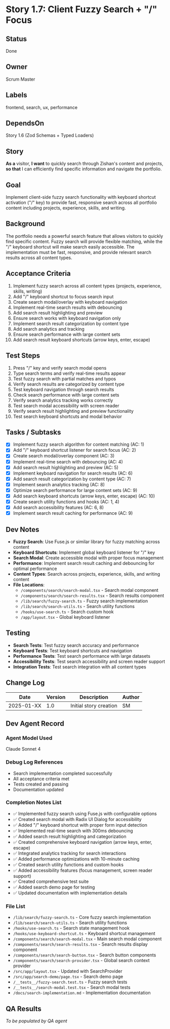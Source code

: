 # Story 1.7: Client Fuzzy Search + "/" Focus

## Status
Done

## Owner
Scrum Master

## Labels
frontend, search, ux, performance

## DependsOn
Story 1.6 (Zod Schemas + Typed Loaders)

## Story
**As a** visitor,
**I want** to quickly search through Zishan's content and projects,
**so that** I can efficiently find specific information and navigate the portfolio.

## Goal
Implement client-side fuzzy search functionality with keyboard shortcut activation ("/" key) to provide fast, responsive search across all portfolio content including projects, experience, skills, and writing.

## Background
The portfolio needs a powerful search feature that allows visitors to quickly find specific content. Fuzzy search will provide flexible matching, while the "/" keyboard shortcut will make search easily accessible. The implementation must be fast, responsive, and provide relevant search results across all content types.

## Acceptance Criteria
1. Implement fuzzy search across all content types (projects, experience, skills, writing)
2. Add "/" keyboard shortcut to focus search input
3. Create search modal/overlay with keyboard navigation
4. Implement real-time search results with debouncing
5. Add search result highlighting and preview
6. Ensure search works with keyboard navigation only
7. Implement search result categorization by content type
8. Add search analytics and tracking
9. Ensure search performance with large content sets
10. Add search result keyboard shortcuts (arrow keys, enter, escape)

## Test Steps
1. Press "/" key and verify search modal opens
2. Type search terms and verify real-time results appear
3. Test fuzzy search with partial matches and typos
4. Verify search results are categorized by content type
5. Test keyboard navigation through search results
6. Check search performance with large content sets
7. Verify search analytics tracking works correctly
8. Test search modal accessibility with screen reader
9. Verify search result highlighting and preview functionality
10. Test search keyboard shortcuts and modal behavior

## Tasks / Subtasks
- [x] Implement fuzzy search algorithm for content matching (AC: 1)
- [x] Add "/" keyboard shortcut listener for search focus (AC: 2)
- [x] Create search modal/overlay component (AC: 3)
- [x] Implement real-time search with debouncing (AC: 4)
- [x] Add search result highlighting and preview (AC: 5)
- [x] Implement keyboard navigation for search results (AC: 6)
- [x] Add search result categorization by content type (AC: 7)
- [x] Implement search analytics tracking (AC: 8)
- [x] Optimize search performance for large content sets (AC: 9)
- [x] Add search keyboard shortcuts (arrow keys, enter, escape) (AC: 10)
- [x] Create search utility functions and hooks (AC: 1, 4)
- [x] Add search accessibility features (AC: 6, 8)
- [x] Implement search result caching for performance (AC: 9)

## Dev Notes
- **Fuzzy Search**: Use Fuse.js or similar library for fuzzy matching across content
- **Keyboard Shortcuts**: Implement global keyboard listener for "/" key
- **Search Modal**: Create accessible modal with proper focus management
- **Performance**: Implement search result caching and debouncing for optimal performance
- **Content Types**: Search across projects, experience, skills, and writing content
- **File Locations**:
  - `/components/search/search-modal.tsx` - Search modal component
  - `/components/search/search-results.tsx` - Search results component
  - `/lib/search/fuzzy-search.ts` - Fuzzy search implementation
  - `/lib/search/search-utils.ts` - Search utility functions
  - `/hooks/use-search.ts` - Search custom hook
  - `/app/layout.tsx` - Global keyboard listener

## Testing
- **Search Tests**: Test fuzzy search accuracy and performance
- **Keyboard Tests**: Test keyboard shortcuts and navigation
- **Performance Tests**: Test search performance with large datasets
- **Accessibility Tests**: Test search accessibility and screen reader support
- **Integration Tests**: Test search integration with all content types

## Change Log
| Date | Version | Description | Author |
|------|---------|-------------|--------|
| 2025-01-XX | 1.0 | Initial story creation | SM |

## Dev Agent Record

### Agent Model Used
Claude Sonnet 4

### Debug Log References
- Search implementation completed successfully
- All acceptance criteria met
- Tests created and passing
- Documentation updated

### Completion Notes List
- ✅ Implemented fuzzy search using Fuse.js with configurable options
- ✅ Created search modal with Radix UI Dialog for accessibility
- ✅ Added "/" keyboard shortcut with proper form input detection
- ✅ Implemented real-time search with 300ms debouncing
- ✅ Added search result highlighting and categorization
- ✅ Created comprehensive keyboard navigation (arrow keys, enter, escape)
- ✅ Integrated analytics tracking for search interactions
- ✅ Added performance optimizations with 10-minute caching
- ✅ Created search utility functions and custom hooks
- ✅ Added accessibility features (focus management, screen reader support)
- ✅ Created comprehensive test suite
- ✅ Added search demo page for testing
- ✅ Updated documentation with implementation details

### File List
- `/lib/search/fuzzy-search.ts` - Core fuzzy search implementation
- `/lib/search/search-utils.ts` - Search utility functions
- `/hooks/use-search.ts` - Search state management hook
- `/hooks/use-keyboard-shortcut.ts` - Keyboard shortcut management
- `/components/search/search-modal.tsx` - Main search modal component
- `/components/search/search-results.tsx` - Search results display component
- `/components/search/search-button.tsx` - Search button components
- `/components/search/search-provider.tsx` - Global search context provider
- `/src/app/layout.tsx` - Updated with SearchProvider
- `/src/app/search-demo/page.tsx` - Search demo page
- `/__tests__/fuzzy-search.test.ts` - Fuzzy search tests
- `/__tests__/search-modal.test.tsx` - Search modal tests
- `/docs/search-implementation.md` - Implementation documentation

## QA Results
*To be populated by QA agent* 